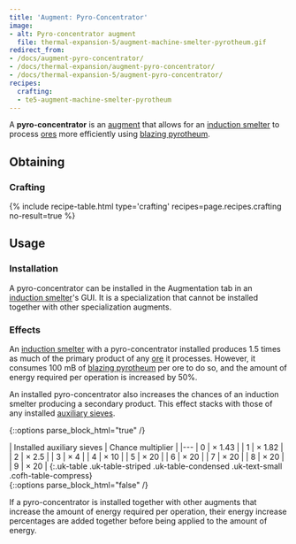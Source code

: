 ```yaml
---
title: 'Augment: Pyro-Concentrator'
image:
- alt: Pyro-concentrator augment
  file: thermal-expansion-5/augment-machine-smelter-pyrotheum.gif
redirect_from:
- /docs/augment-pyro-concentrator/
- /docs/thermal-expansion/augment-pyro-concentrator/
- /docs/thermal-expansion-5/augment-pyro-concentrator/
recipes:
  crafting:
  - te5-augment-machine-smelter-pyrotheum
---
```


A **pyro-concentrator** is an [augment](/docs/1.12/thermal-expansion-5/augments/) that allows for an
[induction smelter](/docs/1.12/thermal-expansion-5/induction-smelter/) to process
[ores](/docs/1.12/thermal-expansion-5/induction-smelter/#ore-processing) more efficiently using [blazing
pyrotheum](/docs/1.12/thermal-foundation-2/blazing-pyrotheum/).


Obtaining
---------

### Crafting
{% include recipe-table.html type='crafting' recipes=page.recipes.crafting no-result=true %}


Usage
-----

### Installation
A pyro-concentrator can be installed in the Augmentation tab in an [induction
smelter](/docs/1.12/thermal-expansion-5/induction-smelter/)'s GUI. It is a specialization that cannot be
installed together with other specialization augments.

### Effects
An [induction smelter](/docs/1.12/thermal-expansion-5/induction-smelter/) with a pyro-concentrator
installed produces 1.5 times as much of the primary product of any
[ore](/docs/1.12/thermal-expansion-5/induction-smelter/#ore-processing) it processes. However, it
consumes 100 mB of [blazing pyrotheum](/docs/1.12/thermal-foundation-2/blazing-pyrotheum/) per ore to do
so, and the amount of energy required per operation is increased by 50%.

An installed pyro-concentrator also increases the chances of an induction
smelter producing a secondary product. This effect stacks with those of any
installed [auxiliary sieves](/docs/1.12/thermal-expansion-5/augment-auxiliary-sieve/).

<!--
modifiedChance = 100 - amount * 15 - 30   (minimum is 5)
multiplier = 100 / modifiedChance
-->

{::options parse_block_html="true" /}
<div class="uk-overflow-container">
| Installed auxiliary sieves | Chance multiplier |
|---
| 0 | × 1.43 |
| 1 | × 1.82 |
| 2 | × 2.5 |
| 3 | × 4 |
| 4 | × 10 |
| 5 | × 20 |
| 6 | × 20 |
| 7 | × 20 |
| 8 | × 20 |
| 9 | × 20 |
{:.uk-table .uk-table-striped .uk-table-condensed .uk-text-small .cofh-table-compress}
</div>
{::options parse_block_html="false" /}

If a pyro-concentrator is installed together with other augments that increase
the amount of energy required per operation, their energy increase percentages
are added together before being applied to the amount of energy.
